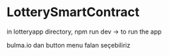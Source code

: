 # LotterySmartContract

in lotteryapp directory,
npm run dev -> to run the app

bulma.io dan button menu falan seçebiliriz